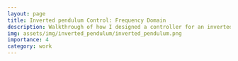 ```yaml
---
layout: page
title: Inverted pendulum Control: Frequency Domain
description: Walkthrough of how I designed a controller for an inverted pendulum in the frequency domain
img: assets/img/inverted_pendulum/inverted_pendulum.png
importance: 4
category: work
---
```

